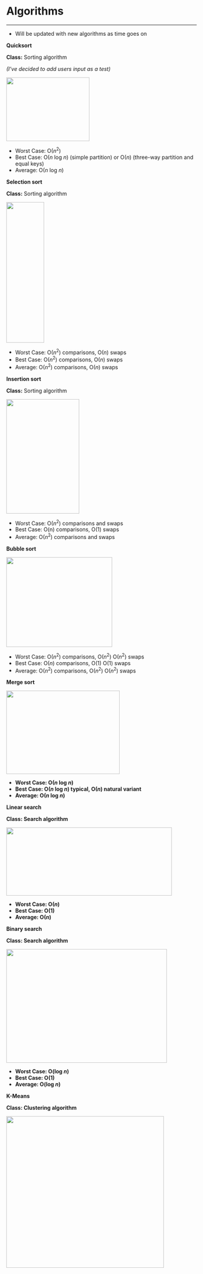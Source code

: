 # Algorithms
-----
- Will be updated with new algorithms as time goes on 


<b>Quicksort</b>

<b>Class:</b> Sorting algorithm

<i>(I've decided to add users input as a test)</i>
<p align="left">
<img width="220" height="168" src="https://upload.wikimedia.org/wikipedia/commons/thumb/6/6a/Sorting_quicksort_anim.gif/220px-Sorting_quicksort_anim.gif">
  </p>
  
- Worst Case: O(<i>n</i><sup>2</sup>)
- Best Case: O(<i>n</i> log <i>n</i>) (simple partition) or O(<i>n</i>) (three-way partition and equal keys)
- Average: O(<i>n</i> log <i>n</i>)
  
<b>Selection sort</b>

<b>Class:</b> Sorting algorithm
<p align="left">
<img width="100" height="371" src="https://upload.wikimedia.org/wikipedia/commons/9/94/Selection-Sort-Animation.gif">
  </p>

- Worst Case: О(<i>n</i><sup>2</sup>) comparisons, О(<i>n</i>) swaps
- Best Case: О(<i>n</i><sup>2</sup>) comparisons, О(<i>n</i>) swaps
- Average: О(<i>n</i><sup>2</sup>) comparisons, О(<i>n</i>) swaps

<b>Insertion sort</b>

<b>Class:</b> Sorting algorithm
<p align="left">
<img width="193" height="302" src="https://upload.wikimedia.org/wikipedia/commons/4/42/Insertion_sort.gif">
  </p>
  
- Worst Case: О(<i>n</i><sup>2</sup>) comparisons and swaps
- Best Case: O(n) comparisons, O(1) swaps
- Average: О(<i>n</i><sup>2</sup>) comparisons and swaps

<b>Bubble sort</b>
<p align="left">
<img width="280" height="237" src="https://upload.wikimedia.org/wikipedia/commons/3/37/Bubble_sort_animation.gif">
  </p>
  
- Worst Case: O(<i>n</i><sup>2</sup>) comparisons, O(<i>n</i><sup>2</sup>) O(<i>n</i><sup>2</sup>) swaps
- Best Case: O(<i>n</i>) comparisons, O(1) O(1) swaps
- Average: O(<i>n</i><sup>2</sup>) comparisons, O(<i>n</i><sup>2</sup>) O(<i>n</i><sup>2</sup>) swaps

<b>Merge sort<b>
<p align="left">
<img width="300" height="220" src="https://upload.wikimedia.org/wikipedia/commons/thumb/c/cc/Merge-sort-example-300px.gif/220px-Merge-sort-example-300px.gif">
  </p>
  
- Worst Case: O(<i>n</i> log <i>n</i>)
- Best Case: O(<i>n</i> log <i>n</i>) typical, O(<i>n</i>) natural variant
- Average: O(<i>n</i> log <i>n</i>)

<b>Linear search</b>

<b>Class:</b> Search algorithm
<p align="left">
<img width="438" height="180" src="https://www.tutorialspoint.com/data_structures_algorithms/images/linear_search.gif">
  </p>
  
- Worst Case: O(<i>n</i>)
- Best Case: O(1)
- Average: O(<i>n</i>)

<b>Binary search</b>

<b>Class:</b> Search algorithm
<p align="left">
<img width="425" height="300" src="https://ds055uzetaobb.cloudfront.net/brioche/uploads/bePceUMnSG-binary_search_gif.gif?">
  </p>
  
- Worst Case: O(log <i>n</i>)
- Best Case: O(1)
- Average: O(log <i>n</i>)

<b>K-Means</b>

<b>Class:</b> Clustering algorithm
<p align="left">
  <img width="417" height="400" src="https://upload.wikimedia.org/wikipedia/commons/thumb/e/ea/K-means_convergence.gif/617px-K-means_convergence.gif">
  </p>
